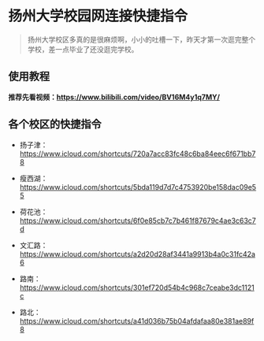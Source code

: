 # 扬州大学校园网连接快捷指令
> 扬州大学校区多真的是很麻烦啊，小小的吐槽一下，昨天才第一次逛完整个学校，差一点毕业了还没逛完学校。
## 使用教程


**推荐先看视频：https://www.bilibili.com/video/BV16M4y1q7MY/**



## 各个校区的快捷指令
-  扬子津：https://www.icloud.com/shortcuts/720a7acc83fc48c6ba84eec6f671bb78

- 瘦西湖：https://www.icloud.com/shortcuts/5bda119d7d7c4753920be158dac09e55

- 荷花池：https://www.icloud.com/shortcuts/6f0e85cb7c7b461f87679c4ae3c63c7d

- 文汇路：https://www.icloud.com/shortcuts/a2d20d28af3441a9913b4a0c31fc42a6

- 路南：https://www.icloud.com/shortcuts/301ef720d54b4c968c7ceabe3dc1121c

- 路北：https://www.icloud.com/shortcuts/a41d036b75b04afdafaa80e381ae89f8

